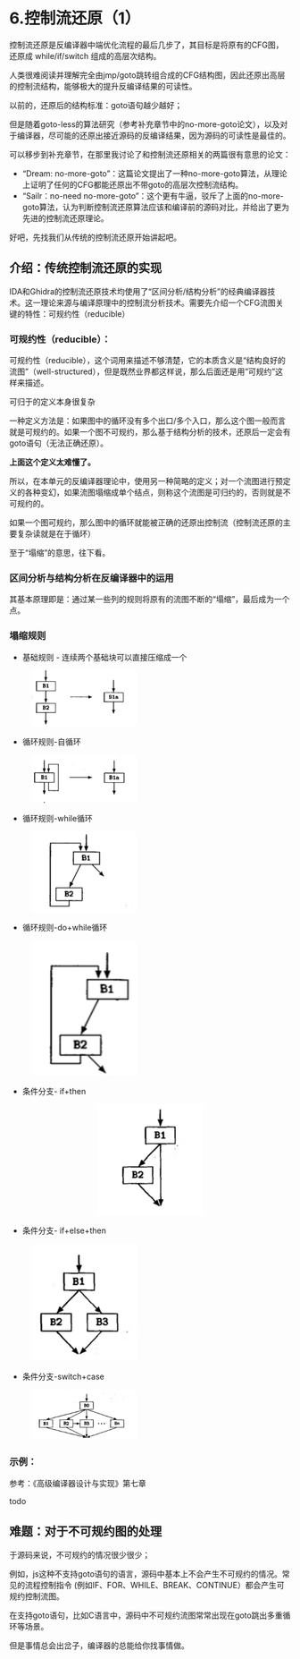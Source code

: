 # 6.控制流还原（1）

控制流还原是反编译器中端优化流程的最后几步了，其目标是将原有的CFG图，还原成 while/if/switch 组成的高层次结构。

人类很难阅读并理解完全由jmp/goto跳转组合成的CFG结构图，因此还原出高层的控制流结构，能够极大的提升反编译结果的可读性。

以前的，还原后的结构标准：goto语句越少越好；

但是随着goto-less的算法研究（参考补充章节中的no-more-goto论文），以及对于编译器，尽可能的还原出接近源码的反编译结果，因为源码的可读性是最佳的。

可以移步到补充章节，在那里我讨论了和控制流还原相关的两篇很有意思的论文：

* “Dream: no-more-goto”：这篇论文提出了一种no-more-goto算法，从理论上证明了任何的CFG都能还原出不带goto的高层次控制流结构。
* “Sailr：no-need no-more-goto”：这个更有牛逼，驳斥了上面的no-more-goto算法，认为判断控制流还原算法应该和编译前的源码对比，并给出了更为先进的控制流还原理论。

好吧，先找我们从传统的控制流还原开始讲起吧。

## 介绍：传统控制流还原的实现

IDA和Ghidra的控制流还原技术均使用了“区间分析/结构分析”的经典编译器技术。这一理论来源与编译原理中的控制流分析技术。需要先介绍一个CFG流图关键的特性：可规约性（reducible）



### 可规约性（reducible）：

可规约性（reducible），这个词用来描述不够清楚，它的本质含义是“结构良好的流图”（well-structured），但是既然业界都这样说，那么后面还是用”可规约”这样来描述。

可归于的定义本身很复杂

一种定义方法是：如果图中的循环没有多个出口/多个入口，那么这个图一般而言就是可规约的。如果一个图不可规约，那么基于结构分析的技术，还原后一定会有goto语句（无法正确还原）。

**上面这个定义太难懂了。**

所以，在本单元的反编译器理论中，使用另一种简略的定义；对一个流图进行预定义的各种变幻，如果流图塌缩成单个结点，则称这个流图是可归约的，否则就是不可规约的。

如果一个图可规约，那么图中的循环就能被正确的还原出控制流（控制流还原的主要复杂读就是在于循环）

至于“塌缩”的意思，往下看。

### 区间分析与结构分析在反编译器中的运用

其基本原理即是：通过某一些列的规则将原有的流图不断的“塌缩”，最后成为一个点。



### 塌缩规则

* 基础规则 - 连续两个基础块可以直接压缩成一个

<figure><img src="../.gitbook/assets/image (2) (1).png" alt="" width="188"><figcaption></figcaption></figure>

* 循环规则-自循环

<figure><img src="../.gitbook/assets/image (1) (1) (1).png" alt="" width="188"><figcaption></figcaption></figure>

* 循环规则-while循环

<figure><img src="../.gitbook/assets/image (2) (1) (1).png" alt="" width="188"><figcaption></figcaption></figure>

* 循环规则-do+while循环

<figure><img src="../.gitbook/assets/image (7).png" alt="" width="188"><figcaption></figcaption></figure>

* 条件分支- if+then

<div align="center" data-full-width="false">

<figure><img src="../.gitbook/assets/image (4).png" alt="" width="188"><figcaption></figcaption></figure>

</div>

* 条件分支- if+else+then

<figure><img src="../.gitbook/assets/image (5).png" alt="" width="188"><figcaption></figcaption></figure>

* 条件分支-switch+case

<figure><img src="../.gitbook/assets/image (6).png" alt="" width="188"><figcaption></figcaption></figure>

### 示例：

参考：《高级编译器设计与实现》第七章

todo



## 难题：对于不可规约图的处理



于源码来说，不可规约的情况很少很少；

例如，js这种不支持goto语句的语言，源码中基本上不会产生不可规约的情况。常见的流程控制指令 (例如IF、FOR、WHILE、BREAK、CONTINUE）都会产生可规约控制流图。

在支持goto语句，比如C语言中，源码中不可规约流图常常出现在goto跳出多重循环等场景。

但是事情总会出岔子，编译器的总能给你找事情做。



